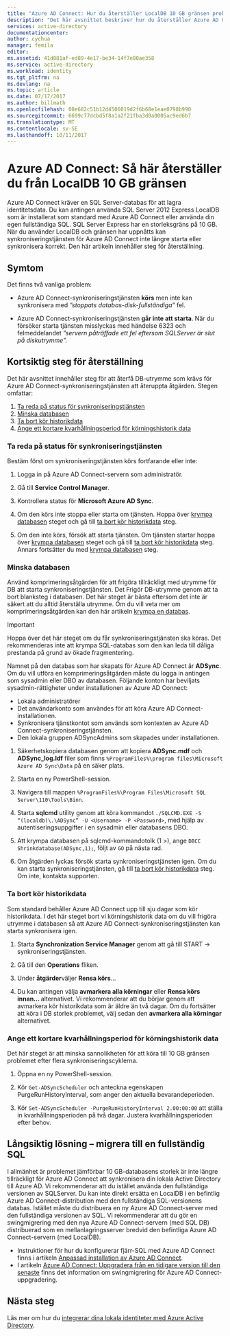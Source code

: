 ```yaml
---
title: "Azure AD Connect: Hur du återställer LocalDB 10 GB gränsen problemet | Microsoft Docs"
description: "Det här avsnittet beskriver hur du återställer Azure AD Connect-synkroniseringstjänsten vid LocalDB 10GB begränsa problemet."
services: active-directory
documentationcenter: 
author: cychua
manager: femila
editor: 
ms.assetid: 41d081af-ed89-4e17-be34-14f7e80ae358
ms.service: active-directory
ms.workload: identity
ms.tgt_pltfrm: na
ms.devlang: na
ms.topic: article
ms.date: 07/17/2017
ms.author: billmath
ms.openlocfilehash: 08e682c51b12d4506019d2f6b68e1eae0798b990
ms.sourcegitcommit: 6699c77dcbd5f8a1a2f21fba3d0a0005ac9ed6b7
ms.translationtype: MT
ms.contentlocale: sv-SE
ms.lasthandoff: 10/11/2017
---
```

# <a name="azure-ad-connect-how-to-recover-from-localdb-10-gb-limit"></a>Azure AD Connect: Så här återställer du från LocalDB 10 GB gränsen
Azure AD Connect kräver en SQL Server-databas för att lagra identitetsdata. Du kan antingen använda SQL Server 2012 Express LocalDB som är installerat som standard med Azure AD Connect eller använda din egen fullständiga SQL. SQL Server Express har en storleksgräns på 10 GB. När du använder LocalDB och gränsen har uppnåtts kan synkroniseringstjänsten för Azure AD Connect inte längre starta eller synkronisera korrekt. Den här artikeln innehåller steg för återställning.

## <a name="symptoms"></a>Symtom
Det finns två vanliga problem:

* Azure AD Connect-synkroniseringstjänsten **körs** men inte kan synkronisera med *”stoppats databas-disk-fullständiga”* fel.

* Azure AD Connect-synkroniseringstjänsten **går inte att starta**. När du försöker starta tjänsten misslyckas med händelse 6323 och felmeddelandet *”servern påträffade ett fel eftersom SQLServer är slut på diskutrymme”.*

## <a name="short-term-recovery-steps"></a>Kortsiktig steg för återställning
Det här avsnittet innehåller steg för att återfå DB-utrymme som krävs för Azure AD Connect-synkroniseringstjänsten att återuppta åtgärden. Stegen omfattar:
1. [Ta reda på status för synkroniseringstjänsten](#determine-the-synchronization-service-status)
2. [Minska databasen](#shrink-the-database)
3. [Ta bort kör historikdata](#delete-run-history-data)
4. [Ange ett kortare kvarhållningsperiod för körningshistorik data](#shorten-retention-period-for-run-history-data)

### <a name="determine-the-synchronization-service-status"></a>Ta reda på status för synkroniseringstjänsten
Bestäm först om synkroniseringstjänsten körs fortfarande eller inte:

1. Logga in på Azure AD Connect-servern som administratör.

2. Gå till **Service Control Manager**.

3. Kontrollera status för **Microsoft Azure AD Sync**.


4. Om den körs inte stoppa eller starta om tjänsten. Hoppa över [krympa databasen](#shrink-the-database) steget och gå till [ta bort kör historikdata](#delete-run-history-data) steg.

5. Om den inte körs, försök att starta tjänsten. Om tjänsten startar hoppa över [krympa databasen](#shrink-the-database) steget och gå till [ta bort kör historikdata](#delete-run-history-data) steg. Annars fortsätter du med [krympa databasen](#shrink-the-database) steg.

### <a name="shrink-the-database"></a>Minska databasen
Använd komprimeringsåtgärden för att frigöra tillräckligt med utrymme för DB att starta synkroniseringstjänsten. Det Frigör DB-utrymme genom att ta bort blanksteg i databasen. Det här steget är bästa eftersom det inte är säkert att du alltid återställa utrymme. Om du vill veta mer om komprimeringsåtgärden kan den här artikeln [krympa en databas](https://msdn.microsoft.com/library/ms189035.aspx).

> [!IMPORTANT]
> Hoppa över det här steget om du får synkroniseringstjänsten ska köras. Det rekommenderas inte att krympa SQL-databas som den kan leda till dåliga prestanda på grund av ökade fragmentering.

Namnet på den databas som har skapats för Azure AD Connect är **ADSync**. Om du vill utföra en komprimeringsåtgärden måste du logga in antingen som sysadmin eller DBO av databasen. Följande konton har beviljats sysadmin-rättigheter under installationen av Azure AD Connect:
* Lokala administratörer
* Det användarkonto som användes för att köra Azure AD Connect-installationen.
* Synkronisera tjänstkontot som används som kontexten av Azure AD Connect-synkroniseringstjänsten.
* Den lokala gruppen ADSyncAdmins som skapades under installationen.

1. Säkerhetskopiera databasen genom att kopiera **ADSync.mdf** och **ADSync_log.ldf** filer som finns `%ProgramFiles%\program files\Microsoft Azure AD Sync\Data` på en säker plats.

2. Starta en ny PowerShell-session.

3. Navigera till mappen `%ProgramFiles%\Program Files\Microsoft SQL Server\110\Tools\Binn`.

4. Starta **sqlcmd** utility genom att köra kommandot `./SQLCMD.EXE -S “(localdb)\.\ADSync” -U <Username> -P <Password>`, med hjälp av autentiseringsuppgifter i en sysadmin eller databasens DBO.

5. Att krympa databasen på sqlcmd-kommandotolk (1 >), ange `DBCC Shrinkdatabase(ADSync,1);`, följt av `GO` på nästa rad.

6. Om åtgärden lyckas försök starta synkroniseringstjänsten igen. Om du kan starta synkroniseringstjänsten, gå till [ta bort kör historikdata](#delete-run-history-data) steg. Om inte, kontakta supporten.

### <a name="delete-run-history-data"></a>Ta bort kör historikdata
Som standard behåller Azure AD Connect upp till sju dagar som kör historikdata. I det här steget bort vi körningshistorik data om du vill frigöra utrymme i databasen så att Azure AD Connect-synkroniseringstjänsten kan starta synkronisera igen.

1.  Starta **Synchronization Service Manager** genom att gå till START → synkroniseringstjänsten.

2.  Gå till den **Operations** fliken.

3.  Under **åtgärder**väljer **Rensa körs**...

4.  Du kan antingen välja **avmarkera alla körningar** eller **Rensa körs innan... <date>**  alternativet. Vi rekommenderar att du börjar genom att avmarkera kör historikdata som är äldre än två dagar. Om du fortsätter att köra i DB storlek problemet, välj sedan den **avmarkera alla körningar** alternativet.

### <a name="shorten-retention-period-for-run-history-data"></a>Ange ett kortare kvarhållningsperiod för körningshistorik data
Det här steget är att minska sannolikheten för att köra till 10 GB gränsen problemet efter flera synkroniseringscyklerna.

1. Öppna en ny PowerShell-session.

2. Kör `Get-ADSyncScheduler` och anteckna egenskapen PurgeRunHistoryInterval, som anger den aktuella bevarandeperioden.

3. Kör `Set-ADSyncScheduler -PurgeRunHistoryInterval 2.00:00:00` att ställa in kvarhållningsperioden på två dagar. Justera kvarhållningsperioden efter behov.

## <a name="long-term-solution--migrate-to-full-sql"></a>Långsiktig lösning – migrera till en fullständig SQL
I allmänhet är problemet jämförbar 10 GB-databasens storlek är inte längre tillräckligt för Azure AD Connect att synkronisera din lokala Active Directory till Azure AD. Vi rekommenderar att du istället använda den fullständiga versionen av SQLServer. Du kan inte direkt ersätta en LocalDB i en befintlig Azure AD Connect-distribution med den fullständiga SQL-versionens databas. Istället måste du distribuera en ny Azure AD Connect-server med den fullständiga versionen av SQL. Vi rekommenderar att du gör en swingmigrering med den nya Azure AD Connect-servern (med SQL DB) distribuerad som en mellanlagringsserver bredvid den befintliga Azure AD Connect-servern (med LocalDB). 
* Instruktioner för hur du konfigurerar fjärr-SQL med Azure AD Connect finns i artikeln [Anpassad installation av Azure AD Connect](https://docs.microsoft.com/azure/active-directory/connect/active-directory-aadconnect-get-started-custom).
* I artikeln [Azure AD Connect: Uppgradera från en tidigare version till den senaste](https://docs.microsoft.com/azure/active-directory/connect/active-directory-aadconnect-upgrade-previous-version#swing-migration) finns det information om swingmigrering för Azure AD Connect-uppgradering.

## <a name="next-steps"></a>Nästa steg
Läs mer om hur du [integrerar dina lokala identiteter med Azure Active Directory](active-directory-aadconnect.md).
